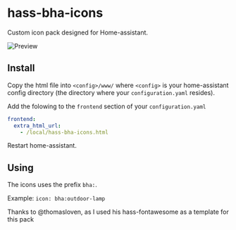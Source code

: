 # hass-bha-icons

Custom icon pack designed for Home-assistant.

![Preview](https://raw.githubusercontent.com/hulkhaugen/hass-bha-icons/master/content.png)

## Install

Copy the html file into `<config>/www/` where `<config>` is your home-assistant config directory (the directory where your `configuration.yaml` resides).

Add the folowing to the `frontend` section of your `configuration.yaml`

```yaml
frontend:
  extra_html_url:
    - /local/hass-bha-icons.html
```

Restart home-assistant.

## Using

The icons uses the prefix `bha:`.

Example: `icon: bha:outdoor-lamp`



Thanks to @thomasloven, as I used his hass-fontawesome as a template for this pack 
